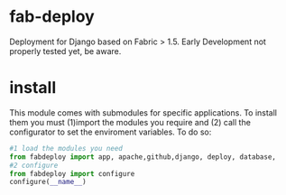 fab-deploy
==========

Deployment for Django based on Fabric > 1.5. Early Development not properly tested yet, be aware.

install
=======
This module comes with submodules for specific applications.
To install them you must (1)import the modules you require and
(2) call the configurator to set the enviroment variables. To do so:
```python
#1 load the modules you need
from fabdeploy import app, apache,github,django, deploy, database, 
#2 configure
from fabdeploy import configure
configure(__name__)
```
